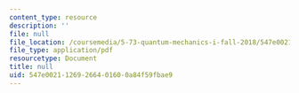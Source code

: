 ```yaml
---
content_type: resource
description: ''
file: null
file_location: /coursemedia/5-73-quantum-mechanics-i-fall-2018/547e00211269266401600a84f59fbae9_MIT5_73F18_Lec21.pdf
file_type: application/pdf
resourcetype: Document
title: null
uid: 547e0021-1269-2664-0160-0a84f59fbae9
---
```

